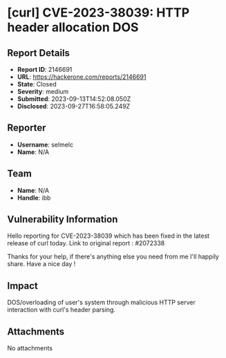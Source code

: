 # [curl] CVE-2023-38039: HTTP header allocation DOS

## Report Details
- **Report ID**: 2146691
- **URL**: https://hackerone.com/reports/2146691
- **State**: Closed
- **Severity**: medium
- **Submitted**: 2023-09-13T14:52:08.050Z
- **Disclosed**: 2023-09-27T16:58:05.249Z

## Reporter
- **Username**: selmelc
- **Name**: N/A

## Team
- **Name**: N/A
- **Handle**: ibb

## Vulnerability Information
Hello reporting  for CVE-2023-38039 which has been fixed in the latest release of curl today.
Link to original report : #2072338

Thanks for your help, if there's anything else you need from me I'll happily share.
Have a nice day !

## Impact

DOS/overloading of user's system through malicious HTTP server interaction with curl's header parsing.

## Attachments
No attachments
